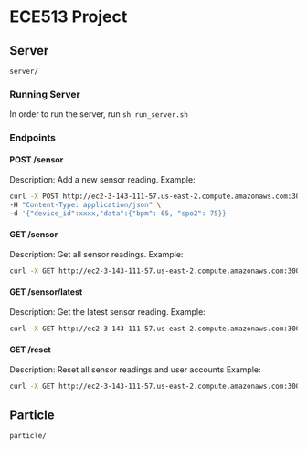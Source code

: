 # ECE513 Project

## Server

`server/`

### Running Server

In order to run the server, run `sh run_server.sh`

### Endpoints

#### POST /sensor

Description: Add a new sensor reading.
Example:

```sh
curl -X POST http://ec2-3-143-111-57.us-east-2.compute.amazonaws.com:3000/sensor \
-H "Content-Type: application/json" \
-d '{"device_id":xxxx,"data":{"bpm": 65, "spo2": 75}}
```

#### GET /sensor

Description: Get all sensor readings.
Example:

```sh
curl -X GET http://ec2-3-143-111-57.us-east-2.compute.amazonaws.com:3000/sensor
```

#### GET /sensor/latest

Description: Get the latest sensor reading.
Example:

```sh
curl -X GET http://ec2-3-143-111-57.us-east-2.compute.amazonaws.com:3000/sensor/latest
```

#### GET /reset

Description: Reset all sensor readings and user accounts
Example:

```sh
curl -X GET http://ec2-3-143-111-57.us-east-2.compute.amazonaws.com:3000/reset
```

## Particle

`particle/`
